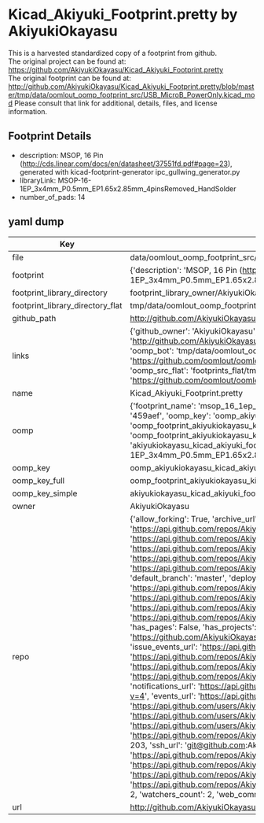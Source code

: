 # Kicad_Akiyuki_Footprint.pretty by AkiyukiOkayasu  
This is a harvested standardized copy of a footprint from github.  
The original project can be found at:  
https://github.com/AkiyukiOkayasu/Kicad_Akiyuki_Footprint.pretty  
The original footprint can be found at:
http://github.com/AkiyukiOkayasu/Kicad_Akiyuki_Footprint.pretty/blob/master/tmp/data/oomlout_oomp_footprint_src/USB_MicroB_PowerOnly.kicad_mod
Please consult that link for additional, details, files, and license information.  
## Footprint Details
* description: MSOP, 16 Pin (http://cds.linear.com/docs/en/datasheet/37551fd.pdf#page=23), generated with kicad-footprint-generator ipc_gullwing_generator.py  
* libraryLink: MSOP-16-1EP_3x4mm_P0.5mm_EP1.65x2.85mm_4pinsRemoved_HandSolder  
* number_of_pads: 14  
## yaml dump  
| Key | Value |  
| --- | --- |  
| file | data/oomlout_oomp_footprint_src/Kicad_Akiyuki_Footprint.pretty/MSOP-16-1EP_3x4mm_P0.5mm_EP1.65x2.85mm_4pinsRemoved_HandSolder.kicad_mod |  
| footprint | {'description': 'MSOP, 16 Pin (http://cds.linear.com/docs/en/datasheet/37551fd.pdf#page=23), generated with kicad-footprint-generator ipc_gullwing_generator.py', 'libraryLink': 'MSOP-16-1EP_3x4mm_P0.5mm_EP1.65x2.85mm_4pinsRemoved_HandSolder', 'number_of_pads': 14} |  
| footprint_library_directory | footprint_library_owner/AkiyukiOkayasu_Kicad_Akiyuki_Footprint.pretty |  
| footprint_library_directory_flat | tmp/data/oomlout_oomp_footprint_src/footprints_flat/akiyukiokayasu_kicad_akiyuki_footprint_msop_16_1ep_3x4mm_p0_5mm_ep1_65x2_85mm_4pinsremoved_handsolder/working |  
| github_path | http://github.com/AkiyukiOkayasu/Kicad_Akiyuki_Footprint.pretty/blob/master/tmp/data/oomlout_oomp_footprint_src/MSOP-16-1EP_3x4mm_P0.5mm_EP1.65x2.85mm_4pinsRemoved_HandSolder.kicad_mod |  
| links | {'github_owner': 'AkiyukiOkayasu', 'github_repo_name': 'Kicad_Akiyuki_Footprint.pretty', 'github_src': 'http://github.com/AkiyukiOkayasu/Kicad_Akiyuki_Footprint.pretty/blob/master/tmp/data/oomlout_oomp_footprint_src/USB_MicroB_PowerOnly.kicad_mod', 'github_src_repo': 'https://github.com/AkiyukiOkayasu/Kicad_Akiyuki_Footprint.pretty', 'oomp_bot': 'tmp/data/oomlout_oomp_footprint_src/footprints/akiyukiokayasu_kicad_akiyuki_footprint_msop_16_1ep_3x4mm_p0_5mm_ep1_65x2_85mm_4pinsremoved_handsolder/working', 'oomp_bot_github': 'https://github.com/oomlout/oomlout_oomp_footprint_bot/tree/main/tmp/data/oomlout_oomp_footprint_src/footprints/akiyukiokayasu_kicad_akiyuki_footprint_msop_16_1ep_3x4mm_p0_5mm_ep1_65x2_85mm_4pinsremoved_handsolder/working', 'oomp_src_flat': 'footprints_flat/tmp/data/oomlout_oomp_footprint_src/footprints_flat/akiyukiokayasu_kicad_akiyuki_footprint_msop_16_1ep_3x4mm_p0_5mm_ep1_65x2_85mm_4pinsremoved_handsolder/working', 'oomp_src_flat_github': 'https://github.com/oomlout/oomlout_oomp_footprint_src/tree/main/tmp/data/oomlout_oomp_footprint_src/footprints_flat/akiyukiokayasu_kicad_akiyuki_footprint_msop_16_1ep_3x4mm_p0_5mm_ep1_65x2_85mm_4pinsremoved_handsolder/working'} |  
| name | Kicad_Akiyuki_Footprint.pretty |  
| oomp | {'footprint_name': 'msop_16_1ep_3x4mm_p0_5mm_ep1_65x2_85mm_4pinsremoved_handsolder', 'library_name': 'kicad_akiyuki_footprint', 'md5': '459aefb54cb1a429d747779e247f9a28', 'md5_10': '459aefb54c', 'md5_5': '459ae', 'md5_6': '459aef', 'oomp_key': 'oomp_akiyukiokayasu_kicad_akiyuki_footprint_msop_16_1ep_3x4mm_p0_5mm_ep1_65x2_85mm_4pinsremoved_handsolder', 'oomp_key_extra': 'oomp_footprint_akiyukiokayasu_kicad_akiyuki_footprint_msop_16_1ep_3x4mm_p0_5mm_ep1_65x2_85mm_4pinsremoved_handsolder', 'oomp_key_full': 'oomp_footprint_akiyukiokayasu_kicad_akiyuki_footprint_msop_16_1ep_3x4mm_p0_5mm_ep1_65x2_85mm_4pinsremoved_handsolder_459aef', 'oomp_key_simple': 'akiyukiokayasu_kicad_akiyuki_footprint_msop_16_1ep_3x4mm_p0_5mm_ep1_65x2_85mm_4pinsremoved_handsolder', 'original_filename': 'data/oomlout_oomp_footprint_src/Kicad_Akiyuki_Footprint.pretty/MSOP-16-1EP_3x4mm_P0.5mm_EP1.65x2.85mm_4pinsRemoved_HandSolder.kicad_mod', 'owner_name': 'akiyukiokayasu'} |  
| oomp_key | oomp_akiyukiokayasu_kicad_akiyuki_footprint_msop_16_1ep_3x4mm_p0_5mm_ep1_65x2_85mm_4pinsremoved_handsolder |  
| oomp_key_full | oomp_footprint_akiyukiokayasu_kicad_akiyuki_footprint_msop_16_1ep_3x4mm_p0_5mm_ep1_65x2_85mm_4pinsremoved_handsolder |  
| oomp_key_simple | akiyukiokayasu_kicad_akiyuki_footprint_msop_16_1ep_3x4mm_p0_5mm_ep1_65x2_85mm_4pinsremoved_handsolder |  
| owner | AkiyukiOkayasu |  
| repo | {'allow_forking': True, 'archive_url': 'https://api.github.com/repos/AkiyukiOkayasu/Kicad_Akiyuki_Footprint.pretty/{archive_format}{/ref}', 'archived': False, 'assignees_url': 'https://api.github.com/repos/AkiyukiOkayasu/Kicad_Akiyuki_Footprint.pretty/assignees{/user}', 'blobs_url': 'https://api.github.com/repos/AkiyukiOkayasu/Kicad_Akiyuki_Footprint.pretty/git/blobs{/sha}', 'branches_url': 'https://api.github.com/repos/AkiyukiOkayasu/Kicad_Akiyuki_Footprint.pretty/branches{/branch}', 'clone_url': 'https://github.com/AkiyukiOkayasu/Kicad_Akiyuki_Footprint.pretty.git', 'collaborators_url': 'https://api.github.com/repos/AkiyukiOkayasu/Kicad_Akiyuki_Footprint.pretty/collaborators{/collaborator}', 'comments_url': 'https://api.github.com/repos/AkiyukiOkayasu/Kicad_Akiyuki_Footprint.pretty/comments{/number}', 'commits_url': 'https://api.github.com/repos/AkiyukiOkayasu/Kicad_Akiyuki_Footprint.pretty/commits{/sha}', 'compare_url': 'https://api.github.com/repos/AkiyukiOkayasu/Kicad_Akiyuki_Footprint.pretty/compare/{base}...{head}', 'contents_url': 'https://api.github.com/repos/AkiyukiOkayasu/Kicad_Akiyuki_Footprint.pretty/contents/{+path}', 'contributors_url': 'https://api.github.com/repos/AkiyukiOkayasu/Kicad_Akiyuki_Footprint.pretty/contributors', 'created_at': '2018-07-03T00:17:24Z', 'default_branch': 'master', 'deployments_url': 'https://api.github.com/repos/AkiyukiOkayasu/Kicad_Akiyuki_Footprint.pretty/deployments', 'description': None, 'disabled': False, 'downloads_url': 'https://api.github.com/repos/AkiyukiOkayasu/Kicad_Akiyuki_Footprint.pretty/downloads', 'events_url': 'https://api.github.com/repos/AkiyukiOkayasu/Kicad_Akiyuki_Footprint.pretty/events', 'fork': False, 'forks': 0, 'forks_count': 0, 'forks_url': 'https://api.github.com/repos/AkiyukiOkayasu/Kicad_Akiyuki_Footprint.pretty/forks', 'full_name': 'AkiyukiOkayasu/Kicad_Akiyuki_Footprint.pretty', 'git_commits_url': 'https://api.github.com/repos/AkiyukiOkayasu/Kicad_Akiyuki_Footprint.pretty/git/commits{/sha}', 'git_refs_url': 'https://api.github.com/repos/AkiyukiOkayasu/Kicad_Akiyuki_Footprint.pretty/git/refs{/sha}', 'git_tags_url': 'https://api.github.com/repos/AkiyukiOkayasu/Kicad_Akiyuki_Footprint.pretty/git/tags{/sha}', 'git_url': 'git://github.com/AkiyukiOkayasu/Kicad_Akiyuki_Footprint.pretty.git', 'has_discussions': False, 'has_downloads': True, 'has_issues': True, 'has_pages': False, 'has_projects': True, 'has_wiki': True, 'homepage': None, 'hooks_url': 'https://api.github.com/repos/AkiyukiOkayasu/Kicad_Akiyuki_Footprint.pretty/hooks', 'html_url': 'https://github.com/AkiyukiOkayasu/Kicad_Akiyuki_Footprint.pretty', 'id': 139507795, 'is_template': False, 'issue_comment_url': 'https://api.github.com/repos/AkiyukiOkayasu/Kicad_Akiyuki_Footprint.pretty/issues/comments{/number}', 'issue_events_url': 'https://api.github.com/repos/AkiyukiOkayasu/Kicad_Akiyuki_Footprint.pretty/issues/events{/number}', 'issues_url': 'https://api.github.com/repos/AkiyukiOkayasu/Kicad_Akiyuki_Footprint.pretty/issues{/number}', 'keys_url': 'https://api.github.com/repos/AkiyukiOkayasu/Kicad_Akiyuki_Footprint.pretty/keys{/key_id}', 'labels_url': 'https://api.github.com/repos/AkiyukiOkayasu/Kicad_Akiyuki_Footprint.pretty/labels{/name}', 'language': None, 'languages_url': 'https://api.github.com/repos/AkiyukiOkayasu/Kicad_Akiyuki_Footprint.pretty/languages', 'license': None, 'merges_url': 'https://api.github.com/repos/AkiyukiOkayasu/Kicad_Akiyuki_Footprint.pretty/merges', 'milestones_url': 'https://api.github.com/repos/AkiyukiOkayasu/Kicad_Akiyuki_Footprint.pretty/milestones{/number}', 'mirror_url': None, 'name': 'Kicad_Akiyuki_Footprint.pretty', 'network_count': 0, 'node_id': 'MDEwOlJlcG9zaXRvcnkxMzk1MDc3OTU=', 'notifications_url': 'https://api.github.com/repos/AkiyukiOkayasu/Kicad_Akiyuki_Footprint.pretty/notifications{?since,all,participating}', 'open_issues': 0, 'open_issues_count': 0, 'owner': {'avatar_url': 'https://avatars.githubusercontent.com/u/6957368?v=4', 'events_url': 'https://api.github.com/users/AkiyukiOkayasu/events{/privacy}', 'followers_url': 'https://api.github.com/users/AkiyukiOkayasu/followers', 'following_url': 'https://api.github.com/users/AkiyukiOkayasu/following{/other_user}', 'gists_url': 'https://api.github.com/users/AkiyukiOkayasu/gists{/gist_id}', 'gravatar_id': '', 'html_url': 'https://github.com/AkiyukiOkayasu', 'id': 6957368, 'login': 'AkiyukiOkayasu', 'node_id': 'MDQ6VXNlcjY5NTczNjg=', 'organizations_url': 'https://api.github.com/users/AkiyukiOkayasu/orgs', 'received_events_url': 'https://api.github.com/users/AkiyukiOkayasu/received_events', 'repos_url': 'https://api.github.com/users/AkiyukiOkayasu/repos', 'site_admin': False, 'starred_url': 'https://api.github.com/users/AkiyukiOkayasu/starred{/owner}{/repo}', 'subscriptions_url': 'https://api.github.com/users/AkiyukiOkayasu/subscriptions', 'type': 'User', 'url': 'https://api.github.com/users/AkiyukiOkayasu'}, 'private': False, 'pulls_url': 'https://api.github.com/repos/AkiyukiOkayasu/Kicad_Akiyuki_Footprint.pretty/pulls{/number}', 'pushed_at': '2023-09-19T01:17:17Z', 'releases_url': 'https://api.github.com/repos/AkiyukiOkayasu/Kicad_Akiyuki_Footprint.pretty/releases{/id}', 'size': 203, 'ssh_url': 'git@github.com:AkiyukiOkayasu/Kicad_Akiyuki_Footprint.pretty.git', 'stargazers_count': 2, 'stargazers_url': 'https://api.github.com/repos/AkiyukiOkayasu/Kicad_Akiyuki_Footprint.pretty/stargazers', 'statuses_url': 'https://api.github.com/repos/AkiyukiOkayasu/Kicad_Akiyuki_Footprint.pretty/statuses/{sha}', 'subscribers_count': 2, 'subscribers_url': 'https://api.github.com/repos/AkiyukiOkayasu/Kicad_Akiyuki_Footprint.pretty/subscribers', 'subscription_url': 'https://api.github.com/repos/AkiyukiOkayasu/Kicad_Akiyuki_Footprint.pretty/subscription', 'svn_url': 'https://github.com/AkiyukiOkayasu/Kicad_Akiyuki_Footprint.pretty', 'tags_url': 'https://api.github.com/repos/AkiyukiOkayasu/Kicad_Akiyuki_Footprint.pretty/tags', 'teams_url': 'https://api.github.com/repos/AkiyukiOkayasu/Kicad_Akiyuki_Footprint.pretty/teams', 'temp_clone_token': None, 'topics': ['kicad'], 'trees_url': 'https://api.github.com/repos/AkiyukiOkayasu/Kicad_Akiyuki_Footprint.pretty/git/trees{/sha}', 'updated_at': '2022-12-21T20:10:35Z', 'url': 'https://api.github.com/repos/AkiyukiOkayasu/Kicad_Akiyuki_Footprint.pretty', 'visibility': 'public', 'watchers': 2, 'watchers_count': 2, 'web_commit_signoff_required': False} |  
| url | http://github.com/AkiyukiOkayasu/Kicad_Akiyuki_Footprint.pretty |  

